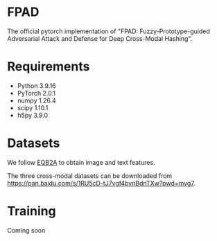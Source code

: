 # FPAD
The official pytorch implementation of "FPAD: Fuzzy-Prototype-guided Adversarial Attack and Defense for Deep Cross-Modal Hashing".
# Requirements
- Python 3.9.16
- PyTorch 2.0.1
- numpy 1.26.4
- scipy 1.10.1
- h5py 3.9.0
# Datasets
We follow [EQB2A](https://github.com/tswang0116/EQB2A/issues) to obtain image and text features.

The three cross-modal datasets can be downloaded from https://pan.baidu.com/s/1RU5cD-tJ7vgf4bvnBdnTXw?pwd=mvg7.
# Training
Coming soon


